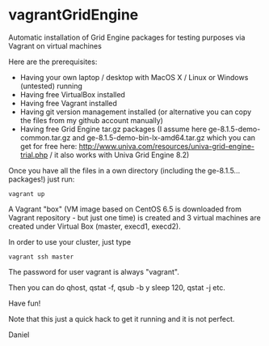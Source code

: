 vagrantGridEngine
=================

Automatic installation of Grid Engine packages for testing purposes via Vagrant on virtual machines

Here are the prerequisites:
- Having your own laptop / desktop with MacOS X / Linux or Windows (untested) running
- Having free VirtualBox installed 
- Having free Vagrant installed
- Having git version management installed (or alternative you can copy the files from my github account manually)
- Having free Grid Engine tar.gz packages (I assume here ge-8.1.5-demo-common.tar.gz and ge-8.1.5-demo-bin-lx-amd64.tar.gz which you can get for free here: http://www.univa.com/resources/univa-grid-engine-trial.php / it also works with Univa Grid Engine 8.2)

Once you have all the files in a own directory (including the ge-8.1.5... packages!)
just run:

    vagrant up

A Vagrant "box" (VM image based on CentOS 6.5 is downloaded from Vagrant repository - but just one time)
is created and 3 virtual machines are created under Virtual Box (master, execd1, execd2).

In order to use your cluster, just type

    vagrant ssh master

The password for user vagrant is always "vagrant".

Then you can do qhost, qstat -f, qsub -b y sleep 120, qstat -j <jobid> etc.

Have fun!

Note that this just a quick hack to get it running and it is not perfect.

Daniel
